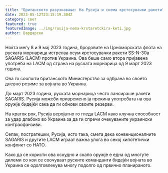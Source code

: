 ```yaml
---
title: "Британското разузнавање: На Русија и снема крстосувачки ракети"
date: 2023-05-12T23:15:19.304Z
category: свет
featured: true
featuredImage: ../img/rusija-nema-krstaretckira-keti.jpg
author: Вардарски
---
```

Ноќта меѓу 8 и 9 мај 2023 година, бродовите на Црноморската флота на руската морнарица истрелаа осум крстосувачки ракети SS-N-30a SAGARIS (LACM) против Украина. Ова беше само втора пријавена употреба на LACM од страна на руската морнарица од 9 март 2023 година.

Ова го соопшти британското Министерство за одбрана во своето дневно резиме за војната во Украина.

До март 2023 година, руската морнарица често лансираше ракети SAGARIS. Русија можеби привремено ја прекина употребата на ова оружје бидејќи сака да ги обнови своите резерви.

На краток рок, Русија веројатно го гледа LACM како клучна способност за удар длабоко во Украина за да ги спречи очекуваните украински контраофанзиви.

Сепак, постратешки, Русија, исто така, смета дека конвенционалните SAGARIS и другите LACM играат важна улога во секој хипотетички конфликт со НАТО.

Како да се користи ова оскудно и скапо оружје е една од многуте дилеми со кои се соочуваат руските команданти бидејќи војната во Украина се одолговлекува многу подолго од првично планираното.